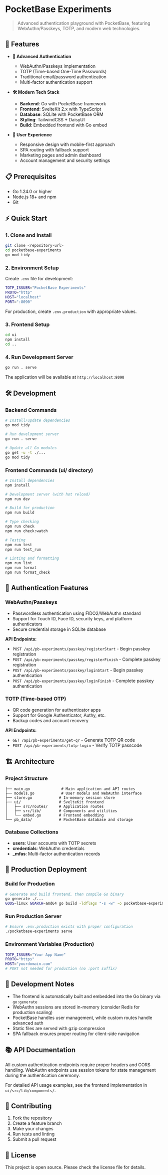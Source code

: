
# PocketBase Experiments

> Advanced authentication playground with PocketBase, featuring WebAuthn/Passkeys, TOTP, and modern web technologies.

## 🚀 Features

- **🔐 Advanced Authentication**
  - WebAuthn/Passkeys implementation
  - TOTP (Time-based One-Time Passwords)
  - Traditional email/password authentication
  - Multi-factor authentication support

- **🛠️ Modern Tech Stack**
  - **Backend**: Go with PocketBase framework
  - **Frontend**: SvelteKit 2.x with TypeScript
  - **Database**: SQLite with PocketBase ORM
  - **Styling**: TailwindCSS + DaisyUI
  - **Build**: Embedded frontend with Go embed

- **📱 User Experience**
  - Responsive design with mobile-first approach
  - SPA routing with fallback support
  - Marketing pages and admin dashboard
  - Account management and security settings

## 📋 Prerequisites

- Go 1.24.0 or higher
- Node.js 18+ and npm
- Git

## ⚡ Quick Start

### 1. Clone and Install

```bash
git clone <repository-url>
cd pocketbase-experiments
go mod tidy
```

### 2. Environment Setup

Create `.env` file for development:
```bash
TOTP_ISSUER="PocketBase Experiments"
PROTO="http"
HOST="localhost"
PORT=":8090"
```

For production, create `.env.production` with appropriate values.

### 3. Frontend Setup

```bash
cd ui
npm install
cd ..
```

### 4. Run Development Server

```bash
go run . serve
```

The application will be available at `http://localhost:8090`

## 🛠️ Development

### Backend Commands

```bash
# Install/update dependencies
go mod tidy

# Run development server
go run . serve

# Update all Go modules
go get -u -t ./...
go mod tidy
```

### Frontend Commands (ui/ directory)

```bash
# Install dependencies
npm install

# Development server (with hot reload)
npm run dev

# Build for production
npm run build

# Type checking
npm run check
npm run check:watch

# Testing
npm run test
npm run test_run

# Linting and formatting
npm run lint
npm run format
npm run format_check
```

## 🔐 Authentication Features

### WebAuthn/Passkeys
- Passwordless authentication using FIDO2/WebAuthn standard
- Support for Touch ID, Face ID, security keys, and platform authenticators
- Secure credential storage in SQLite database

**API Endpoints:**
- `POST /api/pb-experiments/passkey/registerStart` - Begin passkey registration
- `POST /api/pb-experiments/passkey/registerFinish` - Complete passkey registration
- `POST /api/pb-experiments/passkey/loginStart` - Begin passkey authentication
- `POST /api/pb-experiments/passkey/loginFinish` - Complete passkey authentication

### TOTP (Time-based OTP)
- QR code generation for authenticator apps
- Support for Google Authenticator, Authy, etc.
- Backup codes and account recovery

**API Endpoints:**
- `GET /api/pb-experiments/get-qr` - Generate TOTP QR code
- `POST /api/pb-experiments/totp-login` - Verify TOTP passcode

## 🏗️ Architecture

### Project Structure
```
├── main.go              # Main application and API routes
├── models.go            # User models and WebAuthn interface
├── store.go            # In-memory session store
├── ui/                 # SvelteKit frontend
│   ├── src/routes/     # Application routes
│   ├── src/lib/        # Components and utilities
│   └── embed.go        # Frontend embedding
└── pb_data/            # PocketBase database and storage
```

### Database Collections
- **users**: User accounts with TOTP secrets
- **credentials**: WebAuthn credentials
- **_mfas**: Multi-factor authentication records

## 🚀 Production Deployment

### Build for Production

```bash
# Generate and build frontend, then compile Go binary
go generate ./...
GOOS=linux GOARCH=amd64 go build -ldflags "-s -w" -o pocketbase-experiments
```

### Run Production Server

```bash
# Ensure .env.production exists with proper configuration
./pocketbase-experiments serve
```

### Environment Variables (Production)

```bash
TOTP_ISSUER="Your App Name"
PROTO="https"
HOST="yourdomain.com"
# PORT not needed for production (no :port suffix)
```

## 🔧 Development Notes

- The frontend is automatically built and embedded into the Go binary via `go:generate`
- WebAuthn sessions are stored in-memory (consider Redis for production scaling)
- PocketBase handles user management, while custom routes handle advanced auth
- Static files are served with gzip compression
- SPA fallback ensures proper routing for client-side navigation

## 📚 API Documentation

All custom authentication endpoints require proper headers and CORS handling. WebAuthn endpoints use session tokens for state management during the authentication ceremony.

For detailed API usage examples, see the frontend implementation in `ui/src/lib/components/`.

## 🤝 Contributing

1. Fork the repository
2. Create a feature branch
3. Make your changes
4. Run tests and linting
5. Submit a pull request

## 📄 License

This project is open source. Please check the license file for details.
